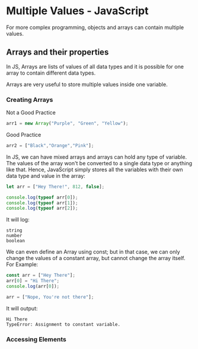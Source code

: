 # Multiple Values - JavaScript

For more complex programming, objects and arrays can contain multiple values.

## Arrays and their properties

In JS, Arrays are lists of values of all data types and it is possible for one array to contain different data types.

Arrays are very useful to store multiple values inside one variable.

### Creating Arrays

Not a Good Practice

```javascript
arr1 = new Array("Purple", "Green", "Yellow");
```

Good Practice

```javascript
arr2 = ["Black","Orange","Pink"];
```

In JS, we can have mixed arrays and arrays can hold any type of variable. The values of the array won't be converted to a single data type or anything like that. Hence, JavaScript simply stores all the variables with their own data type and value in the array:

```javascript
let arr = ["Hey There!", 812, false];

console.log(typeof arr[0]);
console.log(typeof arr[1]);
console.log(typeof arr[2]);
```

It will log:

```console
string
number
boolean
```

We can even define an Array using const; but in that case, we can only change the values of a constant array, but cannot change the array itself. For Example:

```javascript
const arr = ["Hey There"];
arr[0] = "Hi There";
console.log(arr[0]);

arr = ["Nope, You're not there"];
```

It will output:

```console
Hi There
TypeError: Assignment to constant variable.
```

### Accessing Elements
